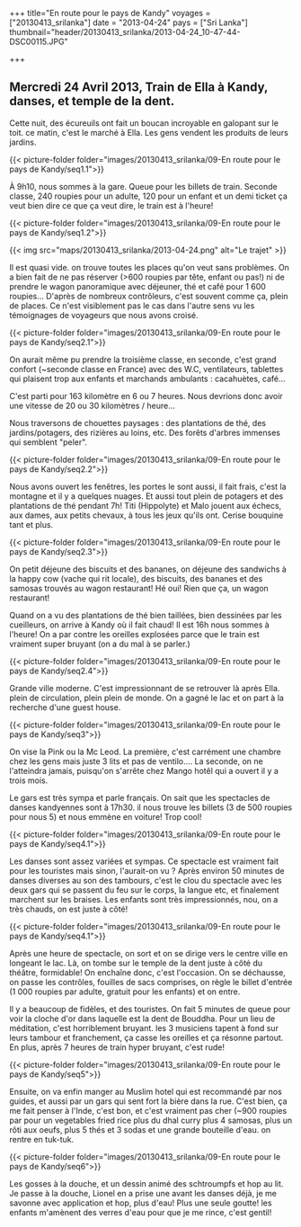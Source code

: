 +++
title="En route pour le pays de Kandy"
voyages = ["20130413_srilanka"]
date = "2013-04-24"
pays = ["Sri Lanka"]
thumbnail="header/20130413_srilanka/2013-04-24_10-47-44-DSC00115.JPG"

+++


## Mercredi 24 Avril 2013, Train de Ella à Kandy, danses, et temple de la dent.

Cette nuit, des écureuils ont fait un boucan incroyable en galopant sur le toit. ce matin, c'est le marché à Ella. Les gens vendent les produits de leurs jardins.

{{< picture-folder folder="images/20130413_srilanka/09-En route pour le pays de Kandy/seq1.1">}}


À 9h10, nous sommes à la gare. Queue pour les billets de train. Seconde classe, 240 roupies pour un adulte, 120 pour un enfant et un demi ticket ça veut bien dire ce que ça veut dire, le train est à l'heure!

{{< picture-folder folder="images/20130413_srilanka/09-En route pour le pays de Kandy/seq1.2">}}

{{< img src="maps/20130413_srilanka/2013-04-24.png" alt="Le trajet" >}}

Il est quasi vide. on trouve toutes les places qu'on veut sans problèmes. On a bien fait de ne pas réserver (>600 roupies par tête, enfant ou pas!) ni de prendre le wagon panoramique avec déjeuner, thé et café pour 1 600 roupies... D'après de nombreux contrôleurs, c'est souvent comme ça, plein de places. Ce n'est visiblement pas le cas dans l'autre sens vu les témoignages de voyageurs que nous avons croisé.

{{< picture-folder folder="images/20130413_srilanka/09-En route pour le pays de Kandy/seq2.1">}}

On aurait même pu prendre la troisième classe, en seconde, c'est grand confort (~seconde classe en France) avec des W.C, ventilateurs, tablettes qui plaisent trop aux enfants et marchands ambulants : cacahuètes, café...

C'est parti pour 163 kilomètre en 6 ou 7 heures. Nous devrions donc avoir une vitesse de 20 ou 30 kilomètres / heure...

Nous traversons de chouettes paysages : des plantations de thé, des jardins/potagers, des rizières au loins, etc. Des forêts d'arbres immenses qui semblent "peler".

{{< picture-folder folder="images/20130413_srilanka/09-En route pour le pays de Kandy/seq2.2">}}


Nous avons ouvert les fenêtres, les portes le sont aussi, il fait frais, c'est la montagne et il y a quelques nuages. Et aussi tout plein de potagers et des plantations de thé pendant 7h! Titi (Hippolyte) et Malo jouent aux échecs, aux dames, aux petits chevaux, à tous les jeux qu'ils ont. Cerise bouquine tant et plus.

{{< picture-folder folder="images/20130413_srilanka/09-En route pour le pays de Kandy/seq2.3">}}

On petit déjeune des biscuits et des bananes, on déjeune des sandwichs à la happy cow (vache qui rit locale), des biscuits, des bananes et des samosas trouvés au wagon restaurant! Hé oui! Rien que ça, un wagon restaurant!

Quand on a vu des plantations de thé bien taillées, bien dessinées par les cueilleurs, on arrive à Kandy où il fait chaud! Il est 16h nous sommes à l'heure! On a par contre les oreilles explosées parce que le train est vraiment super bruyant (on a du mal à se parler.) 

{{< picture-folder folder="images/20130413_srilanka/09-En route pour le pays de Kandy/seq2.4">}}

Grande ville moderne. C'est impressionnant de se retrouver là après Ella. plein de circulation, plein plein de monde. On a gagné le lac et on part à la recherche d'une guest house. 

{{< picture-folder folder="images/20130413_srilanka/09-En route pour le pays de Kandy/seq3">}}

On vise la Pink ou la Mc Leod. La première, c'est carrément une chambre chez les gens mais juste 3 lits et pas de ventilo.... La seconde, on ne l'atteindra jamais, puisqu'on s'arrête chez Mango hotêl qui a ouvert il y a trois mois.

Le gars est très sympa et parle français. On sait que les spectacles de danses kandyennes sont à 17h30. il nous trouve les billets (3 de 500 roupies pour nous 5) et nous emmène en voiture! Trop cool!

{{< picture-folder folder="images/20130413_srilanka/09-En route pour le pays de Kandy/seq4.1">}}

Les danses sont assez variées et sympas. Ce spectacle est vraiment fait pour les touristes mais sinon, l'aurait-on vu ? Après environ 50 minutes de danses diverses au son des tambours, c'est le clou du spectacle avec les deux gars qui se passent du feu sur le corps, la langue etc, et finalement marchent sur les braises. Les enfants sont très impressionnés, nou, on a très chauds, on est juste à côté!

{{< picture-folder folder="images/20130413_srilanka/09-En route pour le pays de Kandy/seq4.1">}}

Après une heure de spectacle, on sort et on se dirige vers le centre ville en longeant le lac. Là, on tombe sur le temple de la dent juste à côté du théâtre, formidable! On enchaîne donc, c'est l'occasion. On se déchausse, on passe les contrôles, fouilles de sacs comprises, on règle le billet d'entrée (1 000 roupies par adulte, gratuit pour les enfants) et on entre.

Il y a beaucoup de fidèles, et des touristes. On fait 5 minutes de queue pour voir la cloche d'or dans laquelle est la dent de Bouddha. Pour un lieu de méditation, c'est horriblement bruyant. les 3 musiciens tapent à fond sur leurs tambour et franchement, ça casse les oreilles et ça résonne partout. En plus, après 7 heures de train hyper bruyant, c'est rude!

{{< picture-folder folder="images/20130413_srilanka/09-En route pour le pays de Kandy/seq5">}}

Ensuite, on va enfin manger au Muslim hotel qui est recommandé par nos guides, et aussi par un gars qui sent fort la bière dans la rue. C'est bien, ça me fait penser à l'Inde, c'est bon, et c'est vraiment pas cher (~900 roupies par pour un vegetables fried rice plus du dhal curry plus 4 samosas, plus un rôti aux oeufs, plus 5 thés et 3 sodas et une grande bouteille d'eau. on rentre en tuk-tuk. 

{{< picture-folder folder="images/20130413_srilanka/09-En route pour le pays de Kandy/seq6">}}

Les gosses à la douche, et un dessin animé des schtroumpfs et hop au lit. Je passe à la douche, Lionel en a prise une avant les danses déjà, je me savonne avec application et hop, plus d'eau! Plus une seule goutte! les enfants m'amènent des verres d'eau pour que je me rince, c'est gentil!


